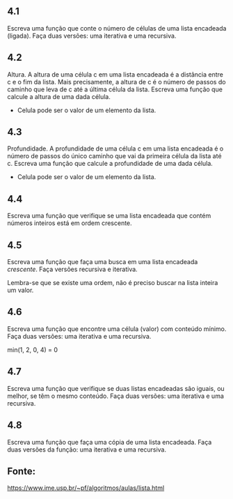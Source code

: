 ## 4.1

Escreva uma função que conte o número de células de uma lista encadeada (ligada).
Faça duas versões: uma iterativa e uma recursiva.

## 4.2

Altura.  A altura de uma célula c em uma lista encadeada é a distância entre c
e o fim da lista. Mais precisamente, a altura de c é o número de passos do
caminho que leva de c até a última célula da lista.  Escreva uma função que
calcule a altura de uma dada célula.

* Celula pode ser o valor de um elemento da lista.

## 4.3

Profundidade. A profundidade de uma célula c em uma lista encadeada é o número
de passos do único caminho que vai da primeira célula da lista até c.  Escreva
uma função que calcule a profundidade de uma dada célula.

* Celula pode ser o valor de um elemento da lista.

## 4.4

Escreva uma função que verifique se uma lista encadeada que contém números
inteiros está em ordem crescente.

## 4.5

Escreva uma função que faça uma busca em uma lista encadeada *crescente*.
Faça versões recursiva e iterativa.

Lembra-se que se existe uma ordem, não é preciso buscar na lista inteira um valor.

## 4.6

Escreva uma função que encontre uma célula (valor) com conteúdo mínimo.
Faça duas versões: uma iterativa e uma recursiva.

min(1, 2, 0, 4) = 0

## 4.7

Escreva uma função que verifique se duas listas encadeadas são iguais, ou melhor,
se têm o mesmo conteúdo. Faça duas versões: uma iterativa e uma recursiva.

## 4.8

Escreva uma função que faça uma cópia de uma lista encadeada. Faça duas versões
da função: uma iterativa e uma recursiva.

## Fonte:

https://www.ime.usp.br/~pf/algoritmos/aulas/lista.html
